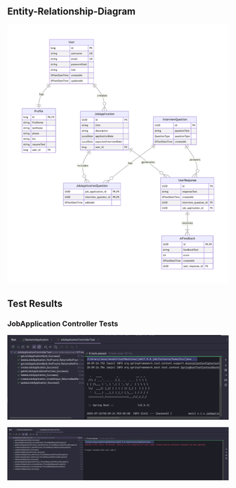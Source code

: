 ## Entity-Relationship-Diagram

![ERD](./ERD.png)

## Test Results

### JobApplication Controller Tests

![ja controller test](./screenshots/tests/Test%20Results%20-%20JobApplicationControllerTest.png)

![ja service test](./screenshots/tests/Test%20Results%20-%20JobApplicationServiceTest.png)